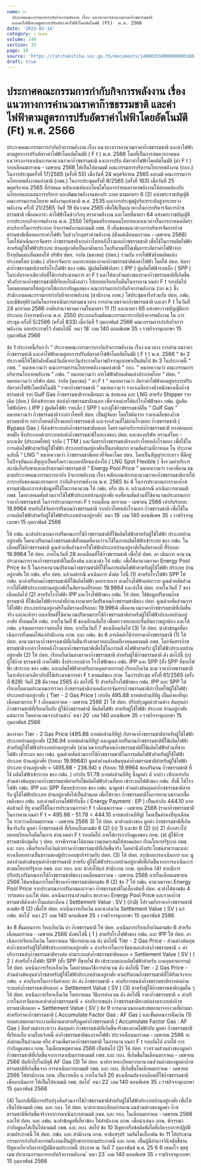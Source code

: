 ```yaml
---
name: >-
  ประกาศคณะกรรมการกำกับกิจการพลังงาน เรื่อง แนวทางการคำนวณราคาก๊าซธรรมชาติ
  และค่าไฟฟ้าตามสูตรการปรับอัตราค่าไฟฟ้าโดยอัตโนมัติ (Ft)  พ.ศ. 2566
date: '2023-02-14'
category: ง พิเศษ
volume: 140
section: 35
page: 18
source: 'https://ratchakitcha.soc.go.th/documents/140D035S0000000001802.pdf'
draft: true
---
```


# ประกาศคณะกรรมการกำกับกิจการพลังงาน เรื่อง แนวทางการคำนวณราคาก๊าซธรรมชาติ และค่าไฟฟ้าตามสูตรการปรับอัตราค่าไฟฟ้าโดยอัตโนมัติ (Ft)  พ.ศ. 2566

ประกาศคณะกรรมการกำกับกิจการพลังงาน เรื่อง แนวทางการคานวณราคาก๊าซธรรมชาติ และค่าไฟฟ้าตามสูตรการปรับอัตราค่าไฟฟ้าโดยอัตโนมัติ ( F t ) พ.ศ. 2566 โดยที่เป็นการสมควรกาหนดแนวทางการดาเนินการคานวณราคาก๊าซธรรมชาติ และการปรับ อัตราค่าไฟฟ้าโดยอัตโนมัติ (ค่า F t ) รอบเดือนมกราคม - เมษายน 2566 ให้เป็นไปตามมติ คณะกรรมการบริหารนโยบายพลังงาน (กบง.) ในการประชุมครั้งที่ 17/2565 (ครั้งที่ 55) เมื่อวันที่ 24 พฤศจิกายน 2565 และมติ คณะกรรมการนโยบายพลังงานแห่งชาติ (กพช.) ในการประชุมครั้งที่ 8/2565 (ครั้งที่ 163) เมื่อวันที่ 25 พฤศจิกายน 2565 ที่กำหนด หลักเกณฑ์และเงื่อนไขในการกำหนดราคาพลังงานให้สอดคล้องกับนโยบายและแผนการบริหาร และพัฒนาพลังงานของปร ะเทศ ตามมาตรา 6 (2) แห่งพระราชบัญญัติคณะกรรมการนโยบาย พลังงานแห่งชาติ พ.ศ. 2535 และการประชุมผู้บริหารระดับสูงกระทรวงพลังงาน ครั้งที่ 21/2565 วันที่ 19 ธันวาคม 2565 เพื่อใช้เป็นแนวทางในการบริหารจัดการก๊าซธรรมชาติ เพื่อลดภาระ ค่าไฟฟ้าในช่วงวิกฤ ตราคาพลังงาน และโดยที่มาตรา 64 แห่งพระราชบัญญัติการประกอบกิจการพลังงาน พ.ศ. 2550 ให้รัฐมนตรีกาหนดนโยบายและแนวทางในการกาหนดอัตราค่าบริการในการประกอบ กิจการพลังงานตามมติ กพช. ที่ เห็นชอบแนวทางการบริหารจัดการก๊าซธรรมชาติเพื่อลดภาระค่าไฟฟ้า ในช่วงวิกฤตราคำพลังงาน (ตั้งแต่เดือนมกราคม - เมษายน 2566) โดยให้ดำเนินการจัดสรร ก๊าซธรรมชาติจากอ่าวไทยหลังโรงแยกก๊าซธรรมชาติ เพื่อใช้ในการผลิตไฟฟ้าสาหรับผู้ใช้ไฟฟ้าประเภท บ้านอยู่อาศัยเป็นลาดับแรก ในปริมาณที่ไม่เพิ่มภาระอัตราค่าไฟฟ้าจากปัจจุบันและเห็นชอบให้ บริษัท ปตท. จากัด (มหาชน) (ปตท.) ร่วมกับ การไฟฟ้าฝ่ายผลิตแห่งประเทศไทย (กฟผ.) บริหารจัดการ ผลกระทบของราคาก๊าซธรรมชาติต่อค่าไฟฟ้า โดยให้ ปตท. คิดราคำก๊าซธรรมชาติสาหรับโรงไฟฟ้า ของ กฟผ. ผู้ผลิตไฟฟ้าอิสระ ( IPP ) ผู้ผลิตไฟฟ้ารายเล็ก ( SPP ) ในระดับราคาเดียวกับที่ใช้การประมาณการ ค่า F t และให้นาส่วนต่างของราคาก๊าซธรรมชาติที่เกิดขึ้นจริงกับราคาก๊าซธรรมชาติที่เรียกเก็บดังกล่าว ไปทยอยเรียกเก็บคืนในการคานวณค่า F t รอบถัดไป โดยมอบหมายให้อยู่ภายใต้การกากับดูแลของ คณะกรรมการกำกับกิจการพลังงาน (กก พ.) ซึ่งสำนักงานคณะกรรมการกำกับกิจการพลังงาน (สานักงาน กกพ.) ได้ประชุมหารือร่วมกับ ปตท. กฟผ. และมีข้อยุติร่วมกันในการดาเนินการตามแนวทาง การคำนวณราคาก๊าซธรรมชาติ และค่า F t ในวันที่ 24 มกราคม 2566 อาศัยอำนาจตามความในมาตรา 11 (1) และมาตรา 65 แห่งพระราชบัญญัติการประกอบ กิจการพลังงาน พ.ศ. 2550 ประกอบกับมติคณะกรรมการกากับกิจการพลังงาน ใน การประชุม ครั้งที่ 5/2566 (ครั้งที่ 833) เมื่อวันที่ 1 กุมภาพันธ์ 2566 คณะกรรมการกำกับกิจการพลังงาน ออกประกาศไว้ ดังต่อไปนี้ ้ หนา 18 ่ เลม 140 ตอนพิเศษ 35 ง ราชกิจจานุเบกษา 15 กุมภาพันธ์ 2566

ข้อ 1 ประกาศนี้เรียกว่ำ “ ประกาศคณะกรรมการกากับกิจการพลังงาน เรื่อง แนวทาง การคำนวณราคาก๊าซธรรมชาติ และค่าไฟฟ้าตามสูตรการปรับอัตราค่าไฟฟ้าโดยอัตโนมัติ ( F t ) พ.ศ. 2566 ” ข้อ 2 ประกาศนี้ให้ใช้บังคับตั้งแต่วันถัดจากวันประกาศในราชกิจจานุเบกษาเป็นต้นไป ข้อ 3 ในประกาศนี้ “ กพช. ” หมายความว่า คณะกรรมการนโยบายพลังงานแห่งชาติ “ กบง. ” หมายความว่า คณะกรรมการบริหารนโยบายพลังงาน “ กฟผ. ” หมายความว่า การไฟฟ้าฝ่ายผลิตแห่งประเทศไทย “ ปตท. ” หมายความว่า บริษัท ปตท. จำกัด (มหาชน) “ ค่า F t ” หมายความว่า อัตราค่าไฟฟ้าตามสูตรการปรับอัตราค่าไฟฟ้าโดยอัตโนมัติ “ ราคาก๊าซธรรมชาติ ” หมายความว่า ราคาเฉลี่ยถ่วงน้ำหนักของเนื้อก๊าซธรรมชาติ จาก Gulf Gas ก๊าซธรรมชาติจากเมียนมา ณ ชายแดน และ LNG สาหรับ Shipper รายเดิม (ปตท.) ที่ส่งเข้าระบบ ท่อส่งก๊าซธรรมชาติบนบก เพื่อจาหน่ายให้แก่โรงไฟฟ้าของ กฟผ. ผู้ผลิตไฟฟ้าอิสระ ( IPP ) ผู้ผลิตไฟฟ้า รายเล็ก ( SPP ) และผู้ใช้ก๊าซธรรมชาติอื่น “ Gulf Gas ” หมายความว่า ก๊าซธรรมชาติจากอ่าวไทยที่ ปตท. เป็นผู้จัดหา โดยให้คิดจาก ราคาเฉลี่ยของก๊าซธรรมชาติจา กอ่าวไทยหลังโรงแยกก๊าซธรรมชาติ และจากส่วนที่ไม่ผ่านโรงแยก ก๊าซธรรมชาติ ( Bypass Gas ) ที่ส่งเข้าระบบส่งก๊าซธรรมชาติบนบก โดยรวมค่าบริการส่งก๊าซธรรมชาติ ทางท่อนอกชายฝั่ง ซึ่งประกอบด้วยระบบท่อส่งก๊าซธรรมชาติในทะเลของ ปตท. และของบริษัท ทรานส์ไทย - มาเลเซีย (ประเทศไทย) จำกัด ( TTM ) และจัดสรรก๊าซธรรมชาติจากอ่าวไทยหลังโรงแยก เพื่อใช้ในการผลิตไฟฟ้าสาหรับผู้ใช้ไฟฟ้า ประเภทบ้านอยู่อาศัยเป็นลาดับแรก ตามสัดส่วนที่กาหนด ใน ประกาศ ฉบับนี้ “ LNG ” หมายความว่า ก๊าซธรรมชาติเหลวที่จัดหาโดย ปตท. โดยเป็นสัญญำระยะยาว ที่มีอยู่ในปัจจุบันและสัญญาเป็นครั้งคราวแบบเปลี่ยนแปลงได้ ( LNG Spot Flexible ) ซึ่งรวมค่าบริการ สถานีเก็บรักษาและแปรสภาพก๊าซธรรมชาติ “ Energy Pool Price ” หมายความว่า ราคาที่คานวณตามประกาศคณะกรรมการกากับ กิจการพลังงาน เรื่อง หลักเกณฑ์การคานวณราคาก๊าซธรรมชาติภายใต้การกากับของคณะกรรมการ กำกับกิจการพลังงาน พ.ศ. 2565 ข้อ 4 ในการประมาณการราคาก๊าซธรรมชาติและการส่งข้อมูลที่ใช้ในการคานวณ ให้ กฟผ. หรือ ปต ท. แล้วแต่กรณี ดาเนินการตามมติ กพช. โดยกาหนดสัดส่วนการใช้ไฟฟ้าประเภทบ้านอยู่อาศัย คงที่ตามสัดส่วนที่ใช้คานวณประมาณการราคาก๊าซธรรมชาติ ในการประมาณการค่า F t รอบเดือน มกราคม - เมษายน 2566 เท่ากับร้อยละ 19.9964 สาหรับใช้จัดสรรปริมาณก๊าซธรรมชาติ จากอ่ำวไทยหลังโรงแยก ก๊าซธรรมชาติ เพื่อใช้ในการผลิตไฟฟ้าสำหรับผู้ใช้ไฟฟ้าประเภทบ้านอยู่อาศัย ้ หนา 19 ่ เลม 140 ตอนพิเศษ 35 ง ราชกิจจานุเบกษา 15 กุมภาพันธ์ 2566

ให้ กฟผ. นาส่งประมาณการปริมาณการใช้ก๊าซธรรมชาติที่ใช้ผลิตไฟฟ้าสาหรับผู้ใช้ไฟฟ้า ประเภทบ้านอยู่อาศัย โดยนาปริมาณก๊าซธรรมชาติทั้งหมดที่คาดว่าจะใช้ในการผลิตไฟฟ้าเข้าระบบ ของ กฟผ. ในเดือนที่ใช้ก๊าซธรรมชาติ คูณด้วยสัดส่วนการใช้ไฟฟ้าประเภทบ้านอยู่อาศัยในอัตราคงที่ ที่ร้อยละ 19.9964 ให้ ปตท. ภายในวันที่ 28 ของเดือนที่ใช้ก๊าซธรรมชาติ เพื่อให้ ปตท. ดา เนินการ คานวณประมาณการราคาก๊าซธรรมชาติในเบื้องต้น และนาส่ง ให้ กฟผ. เพื่อใช้คานวณราคา Energy Pool Price ข้อ 5 ในการคานวณปริมาณก๊าซธรรมชาติที่ใช้ในการผลิตไฟฟ้าสาหรับผู้ใช้ไฟฟ้า ประเภท บ้านอยู่อาศัย ให้ กฟผ. หรือ ปตท. แล้วแต่กรณี ดาเนินการ ดังต่อ ไปนี้ (1) สาหรับโรงไฟฟ้า SPP ให้ กฟผ. นาส่งปริมาณก๊าซธรรมชาติที่ใช้ผลิตไฟฟ้า แยกรายการ ตามโรงไฟฟ้าแต่ละราย คูณด้วยสัดส่วนการใช้ไฟฟ้าประเภทบ้านอยู่อาศัยในอัตราคงที่ร้อยละ 19.9964 และส่งให้ ปตท. ภายในวันที่ 7 ของเดือนถัดไป (2) สาหรับโรงไฟฟ้า IPP และโรงไฟฟ้าของ กฟผ. ให้ ปตท. ใช้ข้อมูลปริมาณก๊าซธรรมชาติ ที่ใช้ผลิตไฟฟ้าจากค่าที่อ่านจากมาตรวัดปริมาณก๊าซธรรมชาติของ ปตท. คูณด้วยสัดส่วนการใช้ไฟฟ้า ประเภทบ้านอยู่อาศัยในอัตราคงที่ร้อยละ 19.9964 เพื่อคานวณราคาก๊าซธรรมชาติที่เกิดขึ้นจริง และนาส่งรา ยละเอียดที่ใช้คานวณปริมาณการใช้ก๊าซธรรมชาติสาหรับผู้ใช้ไฟฟ้าประเภทบ้านอยู่อาศัย ทั้งหมดให้ กฟผ. ภายในวันที่ 6 ของเดือนถัดไป เพื่อตรวจสอบและยืนยันความถูกต้อง และให้ กฟผ. แจ้งผลการตรวจสอบให้ ปตท. ภายในวันที่ 7 ของเดือนถัดไป (3) ให้ ปตท. นำส่งข้อมูลที่ดาเนินการทั้งหมดให้แก่สำนักงาน กกพ. และ กฟผ. ข้อ 6 การคิดค่าใช้จ่ายราคาก๊าซธรรมชาติ (1) ให้ ปตท. คานวณราคาก๊าซธรรมชาติที่เกิดขึ้นจริงตามรายละเอียดที่กาหนดตามมติ กพช. โดยจัดสรรก๊าซธรรมชาติจากอ่าวไทยหลังโรงแยกก๊าซธรรมชาติเพื่อใช้ในการผลิ ตไฟฟ้าสาหรับ ผู้ใช้ไฟฟ้าประเภทบ้านอยู่อาศัย (2) ให้ ปตท. เรียกเก็บเงินตามราคาก๊าซธรรมชาติ สำหรับผู้ใช้ก๊าซธรรมชาติ ดัง ต่อไปนี้ (ก) ผู้ใช้ก๊าซ ธรรมชาติ ภาคไฟฟ้า ซึ่งประกอบด้วย โรงไฟฟ้าของ กฟผ. IPP และ SPP (ทั้ง SPP ที่ขายไฟ ฟ้า เข้าระบบ ของ กฟผ. และผลิตไฟฟ้าสาหรับภาคอุตสาหกรรม) เรียกเก็บเงิน ตาม ราคาก๊าซธรรมชาติในระดับราคาเดียวกับที่ใช้ประมาณการค่า F t ตามมติของ กกพ. ในการประชุม ครั้งที่ 61/2565 (ครั้งที่ 828) วันที่ 28 ธันวาคม 2565 ดัง ต่อไปนี้ 1) สำหรับโรงไฟฟ้าของ กฟผ. IPP และ SPP ให้ เรียกเก็บตามประมาณการราคา ก๊าซธรรมชาติภายหลังการจัดสรรก๊าซธรรมชาติอ่าวไทยให้ผู้ใช้ไฟฟ้าประเภทบ้านอยู่อาศัย ( Tier - 2 Gas Price ) เท่ากับ 495.88 บาทต่อล้านบีทียู เป็นค่าคงที่ทุกเดือนตามรอบ F t เดือนมกราคม - เมษายน 2566 2) ให้ ปตท. ปรับปรุงมูลค่าส่วนต่าง ต้นทุนค่า ก๊าซธรรมชาติที่เรียกเก็บกับ ผู้ใช้ก๊าซธรรมชาติ ที่ผลิตไฟฟ้า สาหรับผู้ใช้ไฟฟ้า ประเภท บ้านอยู่อาศัยแต่ละราย โดยคานวณจากส่วนต่าง ้ หนา 20 ่ เลม 140 ตอนพิเศษ 35 ง ราชกิจจานุเบกษา 15 กุมภาพันธ์ 2566

ของราคา Tier - 2 Gas Price (495.88 บาทต่อล้านบีทียู) กับราคาก๊าซธรรมชาติสาหรับผู้ใช้ไฟฟ้า ประเภทบ้านอยู่อาศัย (236.94 บาทต่อล้านบีทียู) และคูณด้วยปริมาณก๊าซธรรมชาติที่ใช้ผลิตไฟฟ้า สำหรับผู้ใช้ไฟฟ้าประเภทบ้านอยู่อาศัย (คำนวณจากปริมาณก๊าซธรรมชาติที่ใช้ผลิตไฟฟ้าส่วนที่ขายไฟฟ้า เข้ำระบบ ของ กฟผ. คูณด้วยสัดส่วนการใช้ก๊าซธรรมชาติในการผลิตไฟฟ้าสำหรับผู้ใช้ไฟฟ้า ประเภท บ้านอยู่อาศัย (ร้อยละ 19.9964)) มูลค่าส่วนต่างต้นทุนค่าก๊าซธรรมชาติสำหรับผู้ใช้ไฟฟ้า ประเภท บ้านอยู่อาศัย = (495.88 - 236.94) x (ร้อยละ 19.9964 ของปริมาณ ก๊าซธรรมชาติ ที่ใช้ ผลิตไฟฟ้าเข้าระบบ ของ กฟผ. ) เท่ากับ 51.78 บาทต่อล้านบีทียู ซึ่งมูลค่า ดั งกล่าว เทียบเท่ากับ ส่วนต่างต้นทุนราคาก๊าซธรรมชาติสาหรับใช้ผลิตไฟฟ้าส่วนที่ขาย เข้าระบบไฟฟ้าของ กฟผ. ทั้งนี้ ให้โรงไฟฟ้า กฟผ. IPP และ SPP ที่ขายเข้าระบบ ของ กฟผ. นามูลค่า ส่วนต่างต้นทุนค่าก๊าซธรรมชาติสาหรับ ผู้ใช้ไฟฟ้าประเภท บ้านอยู่อาศัยไปเป็นส่วนลด เพื่อให้ราคา ก๊าซธรรมชาติในการคานวณราคาเชื้อเพลิงของ กฟผ. และค่าพลังงานไฟฟ้ารับซื้อ ( Energy Payment : EP ) เป็นเท่ากับ 444.10 บาทต่อล้านบี ทียู ตามที่ใช้ในการประมาณการค่า F t เดือนมกราคม - เมษายน 2566 (ราคาก๊าซธรรมชาติในการคานวณค่า F t = 495.88 - 51.78 = 444.10 บาทต่อล้านบีทียู) โดยเป็นค่าคงที่ทุกเดือน ใน ระหว่างเดือนมกราคม - เมษายน 2566 3) ให้ ปตท. นาส่วนต่างของ มูลค่า ก๊าซธรรมชาติที่เกิดขึ้นจริงกับ มูลค่า ก๊าซธรรมชาติ ที่เรียกเก็บตามข้อ 6 (2) (ก) 1) และข้อ 6 (2) (ก) 2) ดังกล่าวไปทยอยเรียกเก็บคืนในการ คำนวณค่า F t รอบถัดไป ภายใต้การกากับดูแลของ กกพ. (ข) ผู้ใช้ก๊าซธรรมชาติกลุ่มอื่น ๆ ปตท. อาจพิจารณาได้ตามความเหมาะสมให้สอดคล้อง กับนโยบายรัฐบาล กพช. และ กบง. เพื่อเรียกเก็บเงินด้วยราคาก๊าซธรรมชาติที่เกิดขึ้นจริง โดยคำนึงถึงประโยชน์สาธารณะและทางเลือกอย่างเป็นธรรมของผู้ประกอบธุรกิจร่วมกับ ปตท. (3) ให้ ปตท. สรุปผลการดาเนินการ และ มู ลค่าส่วนต่างต้นทุนค่าก๊าซธรรมชาติ สาหรับ ผู้ใช้ไฟฟ้าประเภทบ้านอยู่อาศัยที่เกิดขึ้นจากการดาเนินการตามนโยบายรัฐบาล กพช. และ กบง. และ นำส่งให้แก่ สำนักงาน กกพ. ทุกเดือน (4) หากมีการปรับปรุงปริมาณการใช้ก๊าซธรรมชาติของงวดเดือนมกราคม - เมษายน 2566 ภายในเดือนเมษายน 2566 ให้ดาเนินการโดยใช้ราคาก๊าซธรรมชาติตามข้อ 6 (2) ข้อ 7 ให้ กฟผ. คานวณราคา Energy Pool Price จากประมาณการปริมาณและราคา ก๊าซธรรมชาติในเบื้องต้นที่ ปตท. นาส่งให้ตามข้อ 4 วรรคสอง และให้ ปตท. ดาเนินการนาส่วนต่ำง ของราคา Energy Pool Price และราคาก๊าซธรรมชาติดังกล่าวในแต่ละเดือน ( Settlement Value : SV ) (ถ้ามี) ไปรวมกับราคาก๊าซธรรมชาติตามข้อ 6 (2) เพื่อให้ ปตท. ดาเนินการเก็บเงิน และนาส่งเงิน Settlement Value ( SV ) แก่ กฟผ. ต่อไป ้ หนา 21 ่ เลม 140 ตอนพิเศษ 35 ง ราชกิจจานุเบกษา 15 กุมภาพันธ์ 2566

ข้อ 8 ขั้นตอนการเ รียกเก็บเงิน ค่า ก๊าซธรรมชาติ ให้ ปตท. ดาเนินการเรียกเก็บเงินตามข้อ 6 สำหรับเดือนมกราคม - เมษายน 2566 ดังต่อไปนี้ ( 1 ) สาหรับโรงไฟฟ้าของ กฟผ. และ IPP ให้ ปตท. ดาเนินการเรียกเก็บเงิน โดยกาหนด วิธีการคำนวณ ดัง ต่อไปนี้ Tier - 2 Gas Price - ส่วนต่างต้นทุนค่าก๊าซสาหรับผู้ใช้ไฟฟ้าประเภทบ้านอยู่อาศัย + ค่าบริการในการจัดหาและค้าส่งก๊าซธรรมชาติ + ค่าบริการขนส่งก๊าซธรรมชาติทางท่อ ผ่านระบบส่งก๊าซธรรมชาติบนบก + Settlement Value ( SV ) ( 2 ) สำหรับโรงไฟฟ้า SPP (ทั้ง SPP ที่ขายไฟ ฟ้า เข้าระบบและผลิตไฟฟ้าสำหรับ ภาคอุตสาหกรรม) ให้ ปตท. ดาเนินการเรียกเก็บเงิน โดยกำหนดวิธีการคำนวณ ดัง ต่อไปนี้ Tier - 2 Gas Price - ส่วนต่างต้นทุนค่าก๊าซสาหรับผู้ใช้ไฟฟ้าประเภทบ้านอยู่อาศัย ตามปริมาณก๊าซธรรมชาติที่ได้รับแจ้งจาก กฟผ. + ค่าบริการในการจัดหำและ ค้า ส่ง ก๊าซธรรมชาติ + ค่าบริการขนส่งก๊าซธรรมชาติทางท่อผ่านระบบส่งก๊าซธรรมชาติบนบก + Settlement Value ( SV ) (3) สาหรับผู้ใช้ก๊าซธรรมชาติกลุ่มอื่น ๆ ให้ ปตท. ดาเนินการเรียกเก็บเงิน โดยกาหนด วิธีการคำนวณ ดัง ต่อไปนี้ ราคาก๊าซธรรมชาติ + ค่าบริ การในการจัดหาและค้าส่งก๊าซธรรมชาติ + ค่าบริการขนส่ง ก๊าซธรรมชาติทางท่อผ่านระบบส่งก๊าซธรรมชาติบนบก + Settlement Value ( SV ) ข้อ 9 การคานวณยอดสะสมยกมาจากงวดที่ผ่านมาสาหรับราคาก๊าซธรรมชาติ ( Accumulate Factor Gas : AF Gas ) และขั้นตอนการคืนเงิน (1) ยอดสะสมยกมาจากงวดที่ผ่านมาสาหรับมูลค่าก๊าซธรรมชาติ ( Accumulate Factor Gas : AF Gas ) คือส่วนต่างระหว่าง ต้นทุนค่า ก๊าซธรรมชาติที่เกิดขึ้นจริงของภาคไฟฟ้ากับ มูลค่า ก๊าซธรรมชาติ ที่เรียกเก็บ ตามใบแจ้งหนี้ ค่าก๊าซธรรมชาติของภาคไฟฟ้า ประจาเดือนมกราคม - เมษายน 2566 จะส่งผ่านเป็นส่วนลด หรือ ส่วนเพิ่มราคาก๊าซธรรมชาติ ในการคานวณค่า F t รอบถัดไป ภายใต้ การกำกับดูแลของ กกพ. ในเดือนพฤษภาคม 2566 เป็นต้นไป (2) ให้ ปตท. รวบรวมส่วนต่างของมูลค่าก๊าซธรรมชาติที่เกิดขึ้นจากการดาเนินการตามมติ กพช. และ กบง. ที่เกิดขึ้นในเดือนมกราคม - เมษายน 2566 บันทึกไปในบัญชี AF Gas (3) ให้ ปตท. นาส่งรายละเอียดการคานวณส่วนต่างของมูลค่าก๊าซธรรมชาติที่เกิดขึ้นจาก การดาเนินการตามมติ กพช. และ กบง. ที่เกิดขึ้นในเดือนมกราคม - เมษายน 2566 ให้สานักงาน กกพ. เป็นรายเดือ น ภายในวันที่ 20 ของเดือนถัดจากเดือนที่ใช้ก๊าซธรรมชาติ เพื่อดาเนินการ ให้เป็นไปตามมติ กพช. ต่อไป ้ หนา 22 ่ เลม 140 ตอนพิเศษ 35 ง ราชกิจจานุเบกษา 15 กุมภาพันธ์ 2566

(4) ในกรณีที่มีการปรับปรุงสัดส่วนการใช้ก๊าซธรรมชาติสำหรับผู้ใช้ไฟฟ้าประเภทบ้านอยู่อาศัย เพื่อให้เป็นไปตามมติ กพช. และ กบง. ให้ ปตท. นาส่งรายละเอียดกำรคานวณส่วนต่างของมูลค่า ก๊าซธรรมชาติที่เกิดขึ้นจริงจากการดาเนินการตามมติ กพช. และ กบง. ในเดือนมกราคม - เมษายน 2566 และให้ ปตท. และ กฟผ. นาส่งข้อมูลที่เกี่ยวข้อง ให้สำนักงาน กกพ. เพื่อนำเสนอ กกพ. พิจารณา กำกับดูแลให้เป็นไปตามมติ กพช. และ กบง. ต่อไป ข้อ 10 ปัญหาหรือข้อติดขัดใดที่เกิดจากการปฏิบัติตามประกาศนี้ ให้ ปตท. กฟผ. และ สำนักงาน กกพ. หาข้อสรุปร่ วมกันในเบื้องต้น ข้อ 11 ให้ประธานกรรมการกำกับกิจการพลังงานเป็นผู้รักษาการตามประกาศนี้ และ กกพ. เป็นผู้มีอำนาจวินิจฉัยชี้ขาดปัญหาเกี่ยวกับการปฏิบัติตามประกาศนี้ ประกาศ ณ วันที่ 7 กุมภาพันธ์ พ.ศ. 25 6 6 เสมอใจ ศุขสุเมฆ ประธานกรรมการกากับกิจการพลังงาน ้ หนา 23 ่ เลม 140 ตอนพิเศษ 35 ง ราชกิจจานุเบกษา 15 กุมภาพันธ์ 2566

